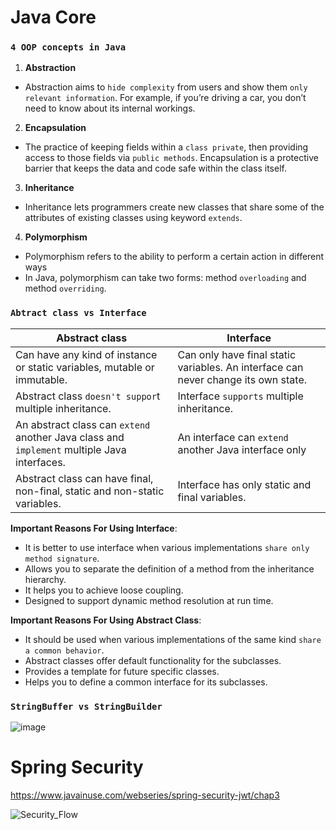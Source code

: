 # Java Core

### `4 OOP concepts in Java`
1. **Abstraction**
- Abstraction aims to `hide complexity` from users and show them `only relevant information`. For example, if you’re driving a car, you don’t need to know about its internal workings.
 
2. **Encapsulation**
- The practice of keeping fields within a `class private`, then providing access to those fields via `public methods`. Encapsulation is a protective barrier that keeps the data and code safe within the class itself.

3. **Inheritance**
- Inheritance lets programmers create new classes that share some of the attributes of existing classes using keyword `extends`.

4. **Polymorphism**
- Polymorphism refers to the ability to perform a certain action in different ways
- In Java, polymorphism can take two forms: method `overloading` and method `overriding`.

### `Abtract class vs Interface`
| Abstract class | Interface |
| --- | --- |
| Can have any kind of instance or static variables, mutable or immutable. | Can only have final static variables. An interface can never change its own state. | 
| Abstract class `doesn't suppor`t multiple inheritance. | Interface `supports` multiple inheritance. |
| An abstract class can `extend` another Java class and `implement` multiple Java interfaces. | An interface can `extend` another Java interface only |
| Abstract class can have final, non-final, static and non-static variables. | Interface has only static and final variables. |

**Important Reasons For Using Interface**:
  - It is better to use interface when various implementations `share only method signature`.
  - Allows you to separate the definition of a method from the inheritance hierarchy.
  - It helps you to achieve loose coupling.
  - Designed to support dynamic method resolution at run time. 
  
**Important Reasons For Using Abstract Class**:
  - It should be used when various implementations of the same kind `share a common behavior`.
  - Abstract classes offer default functionality for the subclasses.
  - Provides a template for future specific classes.
  - Helps you to define a common interface for its subclasses.

### `StringBuffer vs StringBuilder`
![image](https://user-images.githubusercontent.com/60578423/213498045-4025fb6b-94bd-4680-be85-22be4ee0bd38.png)

# Spring Security 
https://www.javainuse.com/webseries/spring-security-jwt/chap3 

![Security_Flow](https://www.javainuse.com/series-2-2-min.jpg)


